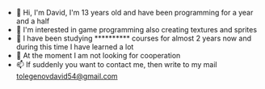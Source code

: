 - 👋 Hi, I'm David, I'm 13 years old and have been programming for a year and a half 
- 👀 I'm interested in game programming also creating textures and sprites 
- 🌱 I have been studying ********** courses for almost 2 years now and during this time I have learned a lot 
- 💞️ At the moment I am not looking for cooperation
- 📫 If suddenly you want to contact me, then write to my mail tolegenovdavid54@gmail.com

<!---
CHeburek33/CHeburek33 is a ✨ special ✨ repository because its `README.md` (this file) appears on your GitHub profile.
You can click the Preview link to take a look at your changes.
--->
